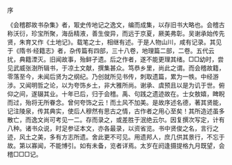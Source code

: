 序

  

  

《会稽郡故书杂集》者，冣史传地记之逸文，编而成集，以存旧书大略也。会稽古称沃衍，珍宝所聚，海岳精液，善生俊异，而远于京夏，厥美弗彰。吴谢承始传先贤，朱育又作《土地记》。载笔之士，相继有述。于是人物山川，咸有记录。其见于《隋书·经籍志》者，杂传篇有四部，三十八卷，地理篇二部，二卷。五代云扰，典籍湮灭。旧闻故事，殆鲜孑遗。后之作者，遂不能更理其绪。□□幼时，尝见武威张澍所辑书，于凉土文献，撰集甚众。笃恭乡里，尚此之谓。而会稽故籍，零落至今，未闻后贤为之纲纪。乃创就所见书传，刺取遗篇，累为一帙。中经游涉。又闻明哲之论，以为夸饰乡土，非大雅所尚。谢承、虞预且以是为讥于世。俯仰之间，遂辍其业。十年已后，归于会稽。禹、句践之遗迹故在。士女敖嬉，睥睨而过，殆将无所眷念。曾何夸饰之云！而土风不加美。是故序述名德，著其贤能，记注陵泉，传其典实，使后人穆然有思古之情，古作者之用心至矣！其所造述虽多散亡，而逸文尚可考见一二。存而录之，或差胜于泯绝云尔。因复撰次写定，计有八种。诸书众说，时足参证本文，亦各最录，以资省览。书中贤俊之名，言行之迹，风土之美，多有方志所遗。舍此更不可见。用遗邦人，庶几供其景行，不忘于故。第以寡闻，不能博引。如有未备，览者详焉。太岁在阏逢摄提格九月既望，会稽□□□记。